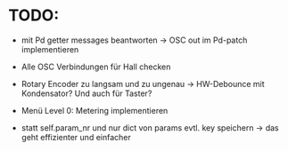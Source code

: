 TODO:
=====

- mit Pd getter messages beantworten -> OSC out im Pd-patch implementieren

- Alle OSC Verbindungen für Hall checken

- Rotary Encoder zu langsam und zu ungenau 
  -> HW-Debounce mit Kondensator? Und auch für Taster?

- Menü Level 0: Metering implementieren

- statt self.param_nr und nur dict von params evtl. key speichern
  -> das geht effizienter und einfacher
